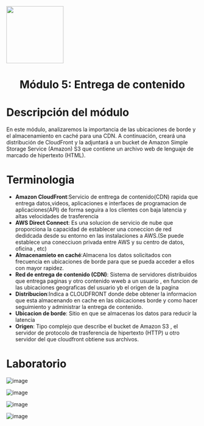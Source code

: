 <p align="left">
  <img src="https://semanadelcannabis.cayetano.edu.pe/assets/img/logo-upch.png" width="150">
  <h1 align="center">Módulo 5: Entrega de contenido</h1>
</p>

# Descripción del módulo

En este módulo, analizaremos la importancia de las ubicaciones de borde y el almacenamiento en caché para una CDN. A continuación, creará una distribución de CloudFront y la adjuntará a un bucket de Amazon Simple Storage Service (Amazon) S3 que contiene un archivo web de lenguaje de marcado de hipertexto (HTML).
# Terminologia
- **Amazon CloudFront**:Servicio de enttrega de contenido(CDN) rapida que entrega datos,videos, aplicaciones e interfaces de programacion de aplicaciones(API) de forma seguira a los clientes  con baja latencia y altas velocidades de trasferencia
- **AWS Direct Connect**: Es una solucion de servicio de nube que proporciona la capacidad de establecer una coneccion de red dedidcada desde su entorno en las instalaciones a AWS.(Se puede establece una conecciuon privada entre AWS y su centro de datos, oficina , etc)
- **Almacenamieto en caché**:Almacena los datos solicitados con frecuencia en ubicaciones de borde para que se pueda acceder a ellos con mayor rapidez.
- **Red de entrega de contenido (CDN)**: Sistema de servidores distribuidos que entrega paginas y otro contenido wweb a un usuario , en funcion de las ubicaciones geograficas del usuario yb el origen de la pagina
- **Distribucion**:Indica a CLOUDFRONT donde debe obtener la informacion que esta almacenando en cache en las obicaciones borde y como hacer seguimiento y administrar la entrega de contenido.
- **Ubicacion de borde**: Sitio en que se almacenas los datos para reducir la latencia 
- **Origen**: Tipo complejo que describe el bucket de Amazon S3 , el servidor de protocolo de trasferencia de hipertexto (HTTP) u otro servidor del que cloudfront obtiene sus archivos.
# Laboratorio
![image](https://github.com/JoseCuevaRamos/Redes_Actividades_Jose_cueva/assets/150297438/3ebecb6c-3244-4273-8a1c-c399b41aba7f)

![image](https://github.com/JoseCuevaRamos/Redes_Actividades_Jose_cueva/assets/150297438/5c7420ef-a1a1-4a8c-9e02-07f20ccc7bc2)

![image](https://github.com/JoseCuevaRamos/Redes_Actividades_Jose_cueva/assets/150297438/43d035dc-46dd-4909-84cd-39a040735551)

![image](https://github.com/JoseCuevaRamos/Redes_Actividades_Jose_cueva/assets/150297438/08718a87-d00d-4127-9ccd-501fcf890704)
